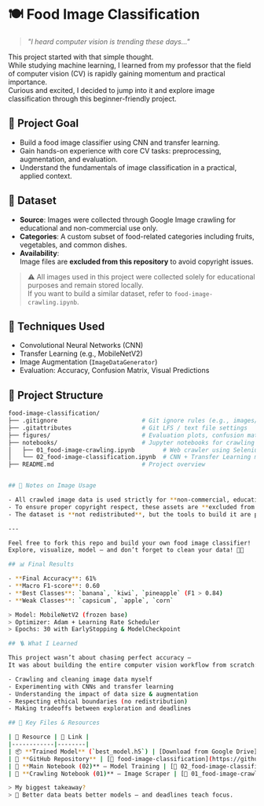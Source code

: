 # 🍽️ Food Image Classification

> *"I heard computer vision is trending these days..."*

This project started with that simple thought.  
While studying machine learning, I learned from my professor that the field of computer vision (CV) is rapidly gaining momentum and practical importance.  
Curious and excited, I decided to jump into it and explore image classification through this beginner-friendly project.

## 🎯 Project Goal

- Build a food image classifier using CNN and transfer learning.
- Gain hands-on experience with core CV tasks: preprocessing, augmentation, and evaluation.
- Understand the fundamentals of image classification in a practical, applied context.

## 📁 Dataset

- **Source**: Images were collected through Google Image crawling for educational and non-commercial use only.
- **Categories**: A custom subset of food-related categories including fruits, vegetables, and common dishes.
- **Availability**:  
  Image files are **excluded from this repository** to avoid copyright issues.

> ⚠️ All images used in this project were collected solely for educational purposes and remain stored locally.  
> If you want to build a similar dataset, refer to `food-image-crawling.ipynb`.

## 🔧 Techniques Used

- Convolutional Neural Networks (CNN)
- Transfer Learning (e.g., MobileNetV2)
- Image Augmentation (`ImageDataGenerator`)
- Evaluation: Accuracy, Confusion Matrix, Visual Predictions

## 🧱 Project Structure

```bash
food-image-classification/
├── .gitignore                        # Git ignore rules (e.g., images/, .h5 files)
├── .gitattributes                    # Git LFS / text file settings
├── figures/                          # Evaluation plots, confusion matrix, etc.
├── notebooks/                        # Jupyter notebooks for crawling & training
│   ├── 01_food-image-crawling.ipynb        # Web crawler using Selenium
│   └── 02_food-image-classification.ipynb  # CNN + Transfer Learning model training
├── README.md                         # Project overview


## 🚫 Notes on Image Usage

- All crawled image data is used strictly for **non-commercial, educational** purposes.
- To ensure proper copyright respect, these assets are **excluded from version control** using `.gitignore`.
- The dataset is **not redistributed**, but the tools to build it are provided in this repository.

---

Feel free to fork this repo and build your own food image classifier!  
Explore, visualize, model — and don’t forget to clean your data! 🍜🧼

## 📊 Final Results

- **Final Accuracy**: 61%
- **Macro F1-score**: 0.60
- **Best Classes**: `banana`, `kiwi`, `pineapple` (F1 > 0.84)
- **Weak Classes**: `capsicum`, `apple`, `corn`

> Model: MobileNetV2 (frozen base)  
> Optimizer: Adam + Learning Rate Scheduler  
> Epochs: 30 with EarlyStopping & ModelCheckpoint

## 🪜 What I Learned

This project wasn’t about chasing perfect accuracy —  
It was about building the entire computer vision workflow from scratch:

- Crawling and cleaning image data myself  
- Experimenting with CNNs and transfer learning  
- Understanding the impact of data size & augmentation  
- Respecting ethical boundaries (no redistribution)  
- Making tradeoffs between exploration and deadlines  

## 🧠 Key Files & Resources

| 📁 Resource | 🔗 Link |
|------------|--------|
| 📦 **Trained Model** (`best_model.h5`) | [Download from Google Drive](https://drive.google.com/file/d/1Qa55CoSG54oInE-lmYDbfJAyI1QJHcwd/view?usp=drive_link) |
| 📘 **GitHub Repository** | [🔗 food-image-classification](https://github.com/hojjang98/food-image-classification) |
| 📓 **Main Notebook (02)** – Model Training | [🔗 02_food-image-classification.ipynb](https://github.com/hojjang98/food-image-classification/blob/main/notebooks/02_food-image-classification.ipynb) |
| 📓 **Crawling Notebook (01)** – Image Scraper | [🔗 01_food-image-crawling.ipynb](https://github.com/hojjang98/food-image-classification/blob/main/notebooks/01_food-image-crawling.ipynb) |

> My biggest takeaway?  
> 📌 Better data beats better models — and deadlines teach focus.
